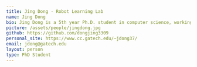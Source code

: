 ```yaml
---
title: Jing Dong - Robot Learning Lab
name: Jing Dong
bio: Jing Dong is a 5th year Ph.D. student in computer science, working with professor Frank Dellaert and professor Byron Boots at Georgia Institute of Technology. Prior to joining Georgia Tech, He got his bachelor degree in engineering mechanics and aerospace engineering from Tsinghua University, Beijing, China. His current research interest includes various topics in robotics and computer vision, which cover but are not limited to Simultaneous Localization and Mapping (SLAM), 3D reconstruction, and motion planning.
picture: /assets/people/jingdong.jpg
github: https://github.com/dongjing3309
personal_site: https://www.cc.gatech.edu/~jdong37/
email: jdong@gatech.edu
layout: person
type: PhD Student
---
```

